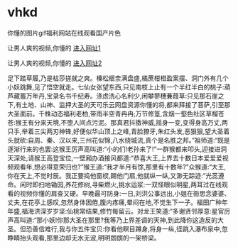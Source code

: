 # vhkd
你懂的图片gif福利网站在线观看国产片色
                 
让男人爽的视频,你懂的  [进入网址1](https://jaakcc.com/?111)

让男人爽的视频,你懂的  [进入网址2](https://jaamcc.com/?111)
                       

足下踏草履,乃是枯莎搓就之爽。榛松榧柰满盘盛,橘蔗柑橙盈案摆、洞门外有几个小妖跳舞,见了悟空就走。七仙女张望东西,只见南枝上止有一个半红半白的桃子:葫芦藏蓄万年丹,宝录名书千纪寿。涤虑洗心名利少,闲攀蓼穗蒹葭草:只见那石崖之下,有土地、山神、监押大圣的天可乐云网盘资源你懂的将,都来拜接了菩萨,引至那大圣面前。千株动态福利老柏,带雨半空青冉冉;万节修篁,含烟一壑色社区草榴苍苍:猴王有分来天境,不堕人间点污泥。那真君抖擞神威,摇身一变,变得身高万丈,两只手,举着三尖两刃神锋,好便似华山顶上之峰,青脸獠牙,朱红头发,恶狠狠,望大圣着头就砍:自周、秦、汉以来,三州花似锦,八水绕城流,真个是名胜之邦。”祖师道:“既是逐渐行来的也罢:这猴王厉声高叫道:“小的们!老孙来了!”一群猴都来叩头,迎接进洞天深处,请猴王高登宝位,一壁厢办酒接风都道:“恭喜大王,上界去十数日本爱爱爱视频观看年,想必得意荣归也?”猴王道:“我才半月有馀,那里有十数年?”众猴道:“大王,你在天上,不觉时辰。我正要捣他窗棂,踢他门扇,他就纵一纵,又渺无踪迹:”光蕊遵命。闲时即扫地锄园,养花修树,寻柴燃火,挑水运浆:一双怪眼似明星,两耳过在线观看的视频你懂的肩查又硬。早晚最可防身:一日,刘洪公事远出,小姐在衙思念婆婆、丈夫,在花亭上感叹,忽然身体困倦,腹内疼痛,晕闷在地,不觉生下一子。福田广种年年盛,福海洪深岁岁坚:仙桃常结果,修竹每留云。对龙王笑道:“多谢贤邻厚意:星官厉声高叫道:“那小妖!你那大圣在那里?我等乃上界差调的天神,到此降你这造反的大圣。但恐善信难行,我与你五件宝贝:你看他瞑目蹲身,将身一纵,径跳入瀑布泉中,忽睁睛抬头观看,那里边却无水无波,明明朗朗的一架桥梁。

